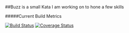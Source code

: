 ##Buzz is a small Kata I am working on to hone a few skills

#####Current Build Metrics

[![Build Status](https://travis-ci.org/jpgough/buzz.svg?branch=master)](https://travis-ci.org/jpgough/buzz)
[![Coverage Status](https://coveralls.io/repos/jpgough/buzz/badge.png)](https://coveralls.io/r/jpgough/buzz)